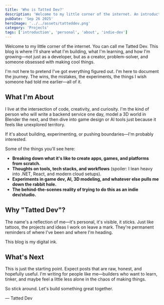 ```yaml
---
title: 'Who is Tatted Dev?'
description: 'Welcome to my little corner of the internet. An introduction to who I am, what I build, and what this blog is all about.'
pubDate: 'Sep 26 2025'
heroImage: '../../assets/tatteddev.png'
category: 'Projects'
tags: ['introduction', 'personal', 'about', 'indie-dev']
---
```


Welcome to my little corner of the internet. You can call me Tatted Dev. This blog is where I'll share what I'm building, what I'm learning, and how I'm growing—not just as a developer, but as a creator, problem-solver, and someone obsessed with making cool things.

I'm not here to pretend I've got everything figured out. I'm here to document the journey. The wins, the mistakes, the experiments, the things I wish someone had told me earlier—all of it.

## What I'm About

I live at the intersection of code, creativity, and curiosity. I'm the kind of person who will write a backend service one day, model a 3D world in Blender the next, and then dive into game design or AI tools just because it feels like unexplored territory.

If it's about building, experimenting, or pushing boundaries—I'm probably interested.

Some of the things you'll see here:

- **Breaking down what it's like to create apps, games, and platforms from scratch.**
- **Thoughts on tools, tech stacks, and workflows** (spoiler: I lean heavy into .NET, React, and modern cloud setups).
- **Experiments in game dev, AI, 3D modeling, and whatever else pulls me down the rabbit hole.**
- **The behind-the-scenes reality of trying to do this as an indie dev/studio.**

## Why "Tatted Dev"?

The name's a reflection of me—it's personal, it's visible, it sticks. Just like tattoos, the projects and ideas I work on leave a mark. They're permanent reminders of where I've been and where I'm heading.

This blog is my digital ink.

## What's Next

This is just the starting point. Expect posts that are raw, honest, and hopefully useful. I'm writing for people like me—builders who want to learn, tinker, and maybe feel a little less alone in the chaos of making things.

So stick around. Let's build something great together.

— Tatted Dev